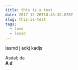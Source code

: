 ```yaml
---
title: this is a test
date: 2017-12-26T10:43:32.878Z
slug: this-is-test
tags:
  - love
  - losad
---
```

Iasmd j adkj kadjs 

Asdal; da \
**A d**
